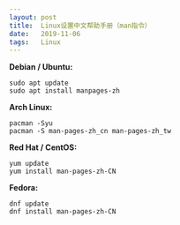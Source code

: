 ```yaml
---
layout: post
title:  Linux设置中文帮助手册（man指令）
date:   2019-11-06
tags:   Linux
---
```


**Debian / Ubuntu:**

```
sudo apt update
sudo apt install manpages-zh
```

**Arch Linux:**

```
pacman -Syu
pacman -S man-pages-zh_cn man-pages-zh_tw
```

**Red Hat / CentOS:**

```
yum update
yum install man-pages-zh-CN
```

**Fedora:**

```
dnf update
dnf install man-pages-zh-CN
```
